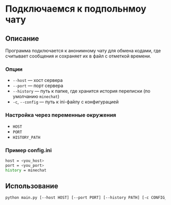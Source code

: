 # Подключаемся к подпольнмоу чату

## Описание

Программа подключается к анонимному чату для обмена кодами, где считывает сообщения и сохраняет их в файл с отметкой времени.

### Опции

- `--host` — хост сервера
- `--port` — порт сервера
- `--history` — путь к папке, где хранится история переписки (по умолчанию `minechat`)
- `-c`, `--config` — путь к ini-файлу с конфигурацией

### Настройка через переменные окружения

- `HOST`
- `PORT`
- `HISTORY_PATH`

### Пример config.ini
```bash
host = <you_host>
port = <you_port>
history = minechat
```

## Использование
```bash
python main.py [--host HOST] [--port PORT] [--history PATH] [-c CONFIG_FILE]
```